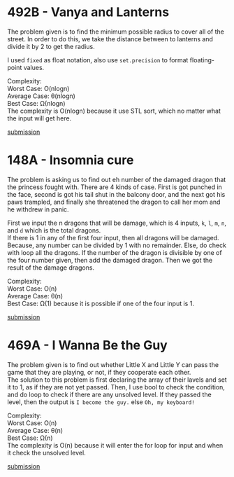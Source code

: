 # 492B - Vanya and Lanterns

The problem given is to find the minimum possible radius to cover all of the street. In order to do this, we take the distance between to lanterns and divide it by 2 to get the radius.

I used `fixed` as float notation, also use `set.precision` to format floating-point values.

Complexity:  
Worst Case: O(nlogn)  
Average Case: θ(nlogn)  
Best Case: Ω(nlogn)  
The complexity is O(nlogn) because it use STL sort, which no matter what the input will get here.   

[submission](http://codeforces.com/contest/492/submission/43087123)  

# 148A - Insomnia cure  

The problem is asking us to find out eh number of the damaged dragon that the princess fought with. There are 4 kinds of case. First is got punched in the face, second is got his tail shut in the balcony door, and the next got his paws trampled, and finally she threatened the dragon to call her mom and he withdrew in panic. 

First we input the n dragons that will be damage, which is 4 inputs, `k`, `l`, `m`, `n`, and `d` which is the total dragons.   
If there is 1 in any of the first four input, then all dragons will be damaged. Because, any number can be divided by 1 with no remainder. 
Else, do check with loop all the dragons. If the number of the dragon is divisible by one of the four number given, then add the damaged dragon. Then we got the result of the damage dragons.  

Complexity:  
Worst Case: O(n)  
Average Case: θ(n)  
Best Case: Ω(1) because it is possible if one of the four input is 1.  

[submission](http://codeforces.com/contest/148/submission/43065486)  

# 469A - I Wanna Be the Guy   

The problem given is to find out whether Little X and Little Y can pass the game that they are playing, or not, if they cooperate each other.  
The solution to this problem is first declaring the array of their lavels and set it to 1, as if they are not yet passed. 
Then, I use bool to check the condition, and do loop to check if there are any unsolved level. If they passed the level, then the output is `I become the guy.` else `Oh, my keyboard!`  

Complexity:  
Worst Case: O(n)  
Average Case: θ(n)  
Best Case: Ω(n)  
The complexity is O(n) because it will enter the for loop for input and when it check the unsolved level.   

[submission](http://codeforces.com/contest/469/submission/43077201)
